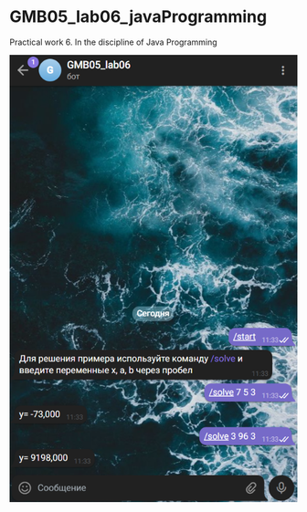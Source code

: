 # GMB05_lab06_javaProgramming
Practical work 6. In the discipline of Java Programming

![Screenshot](Screenshot_3.png)
